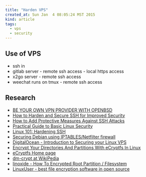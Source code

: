 ```yaml
---
title: "Harden VPS"
created_at: Sun Jan  4 08:05:24 MST 2015
kind: article
tags:
  - vps
  - security
---
```


## Use of VPS

* ssh in
* gitlab server - remote ssh access - local https access
* x2go server - remote ssh access
* weechat runs on tmux - remote ssh access

## Research

* [BE YOUR OWN VPN PROVIDER WITH OPENBSD](http://networkfilter.blogspot.com/2015/01/be-your-own-vpn-provider-with-openbsd.html)
* [How to Harden and Secure SSH for Improved Security](http://www.rackaid.com/blog/how-to-harden-or-secure-ssh-for-improved-security/)
* [How to Add Protective Measures Against SSH Attacks](http://www.rackaid.com/blog/how-to-add-protective-measures-against-ssh-attacks/)
* [Practical Guide to Basic Linux Security](http://www.puschitz.com/SecuringLinux.shtml)
* [Linux 101: Hardening SSH](http://stackful-dev.com/linux-101-hardening-ssh.html)
* [Securing Debian using IPTABLES/Netfilter firewall](https://www.rosehosting.com/blog/securing-your-ubuntudebian-based-vps-using-iptablesnetfilter-firewall/)
* [DigitalOcean - Introduction to Securing your Linux VPS](https://www.digitalocean.com/community/tutorials/an-introduction-to-securing-your-linux-vps)
* [Encrypt Your Directories And Partitions With eCryptfs In Linux](http://www.unixmen.com/encrypt-directories-partitions-ecryptfs-linux/)
* [eCryptfs Home page](http://ecryptfs.org/)
* [dm-crypt at WikiPedia](http://en.wikipedia.org/wiki/Dm-crypt)
* [linoxide - How To Encrypted Root Partition / Filesystem](http://linoxide.com/file-system/how-to-encrypted-root-partition-filesystem/)
* [LinuxUser - best file encryption software in open source](http://www.linuxuser.co.uk/reviews/the-best-file-encryption-software-in-open-source)


